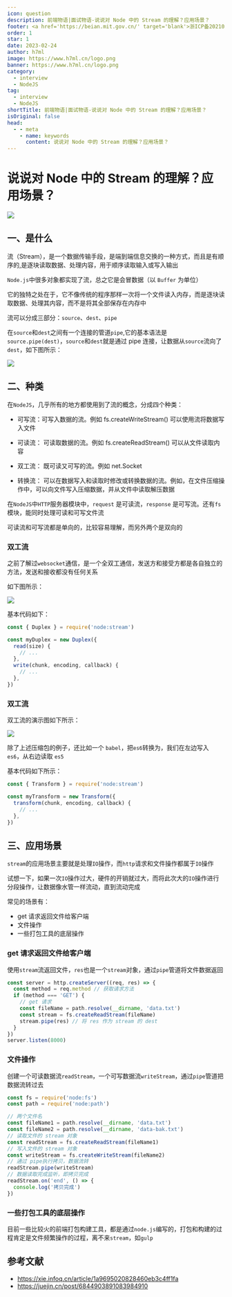 ```yaml
---
icon: question
description: 前端物语|面试物语-说说对 Node 中的 Stream 的理解？应用场景？
footer: <a href='https://beian.mit.gov.cn/' target='blank'>浙ICP备2021037683号-2</a>说说对 Node 中的 Stream 的理解？应用场景？
order: 1
star: 1
date: 2023-02-24
author: h7ml
image: https://www.h7ml.cn/logo.png
banner: https://www.h7ml.cn/logo.png
category:
  - interview
  - NodeJS
tag:
  - interview
  - NodeJS
shortTitle: 前端物语|面试物语-说说对 Node 中的 Stream 的理解？应用场景？
isOriginal: false
head:
  - - meta
    - name: keywords
      content: 说说对 Node 中的 Stream 的理解？应用场景？
---
```


# 说说对 Node 中的 Stream 的理解？应用场景？

![](https://nakoruru.h7ml.cn/httpproxy/static.5ibug.net/vitepress/assets/images/interview/a5df3c60-c76f-11eb-ab90-d9ae814b240d.png)

## 一、是什么

流（Stream），是一个数据传输手段，是端到端信息交换的一种方式，而且是有顺序的,是逐块读取数据、处理内容，用于顺序读取输入或写入输出

`Node.js`中很多对象都实现了流，总之它是会冒数据（以 `Buffer` 为单位）

它的独特之处在于，它不像传统的程序那样一次将一个文件读入内存，而是逐块读取数据、处理其内容，而不是将其全部保存在内存中

流可以分成三部分：`source`、`dest`、`pipe`

在`source`和`dest`之间有一个连接的管道`pipe`,它的基本语法是`source.pipe(dest)`，`source`和`dest`就是通过 pipe 连接，让数据从`source`流向了`dest`，如下图所示：

![](https://nakoruru.h7ml.cn/httpproxy/static.5ibug.net/vitepress/assets/images/interview/aec05670-c76f-11eb-ab90-d9ae814b240d.png)

## 二、种类

在`NodeJS`，几乎所有的地方都使用到了流的概念，分成四个种类：

- 可写流：可写入数据的流。例如 fs.createWriteStream() 可以使用流将数据写入文件

- 可读流： 可读取数据的流。例如 fs.createReadStream() 可以从文件读取内容

- 双工流： 既可读又可写的流。例如 net.Socket

- 转换流： 可以在数据写入和读取时修改或转换数据的流。例如，在文件压缩操作中，可以向文件写入压缩数据，并从文件中读取解压数据

在`NodeJS`中`HTTP`服务器模块中，`request` 是可读流，`response` 是可写流。还有`fs` 模块，能同时处理可读和可写文件流

可读流和可写流都是单向的，比较容易理解，而另外两个是双向的

### 双工流

之前了解过`websocket`通信，是一个全双工通信，发送方和接受方都是各自独立的方法，发送和接收都没有任何关系

如下图所示：

![](https://nakoruru.h7ml.cn/httpproxy/static.5ibug.net/vitepress/assets/images/interview/b7ac6d00-c76f-11eb-ab90-d9ae814b240d.png)

基本代码如下：

```js
const { Duplex } = require('node:stream')

const myDuplex = new Duplex({
  read(size) {
    // ...
  },
  write(chunk, encoding, callback) {
    // ...
  },
})
```

### 双工流

双工流的演示图如下所示：

![](https://nakoruru.h7ml.cn/httpproxy/static.5ibug.net/vitepress/assets/images/interview/c02883b0-c76f-11eb-ab90-d9ae814b240d.png)

除了上述压缩包的例子，还比如一个 `babel`，把`es6`转换为，我们在左边写入 `es6`，从右边读取 `es5`

基本代码如下所示：

```js
const { Transform } = require('node:stream')

const myTransform = new Transform({
  transform(chunk, encoding, callback) {
    // ...
  },
})
```

## 三、应用场景

`stream`的应用场景主要就是处理`IO`操作，而`http`请求和文件操作都属于`IO`操作

试想一下，如果一次`IO`操作过大，硬件的开销就过大，而将此次大的`IO`操作进行分段操作，让数据像水管一样流动，直到流动完成

常见的场景有：

- get 请求返回文件给客户端
- 文件操作
- 一些打包工具的底层操作

### get 请求返回文件给客户端

使用`stream`流返回文件，`res`也是一个`stream`对象，通过`pipe`管道将文件数据返回

```js
const server = http.createServer((req, res) => {
  const method = req.method // 获取请求方法
  if (method === 'GET') {
    // get 请求
    const fileName = path.resolve(__dirname, 'data.txt')
    const stream = fs.createReadStream(fileName)
    stream.pipe(res) // 将 res 作为 stream 的 dest
  }
})
server.listen(8000)
```

### 文件操作

创建一个可读数据流`readStream`，一个可写数据流`writeStream`，通过`pipe`管道把数据流转过去

```js
const fs = require('node:fs')
const path = require('node:path')

// 两个文件名
const fileName1 = path.resolve(__dirname, 'data.txt')
const fileName2 = path.resolve(__dirname, 'data-bak.txt')
// 读取文件的 stream 对象
const readStream = fs.createReadStream(fileName1)
// 写入文件的 stream 对象
const writeStream = fs.createWriteStream(fileName2)
// 通过 pipe执行拷贝，数据流转
readStream.pipe(writeStream)
// 数据读取完成监听，即拷贝完成
readStream.on('end', () => {
  console.log('拷贝完成')
})
```

### 一些打包工具的底层操作

目前一些比较火的前端打包构建工具，都是通过`node.js`编写的，打包和构建的过程肯定是文件频繁操作的过程，离不来`stream`，如`gulp`

## 参考文献

- <https://xie.infoq.cn/article/1a9695020828460eb3c4ff1fa>
- <https://juejin.cn/post/6844903891083984910>
